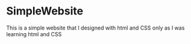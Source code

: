 # SimpleWebsite
This is a simple website that I  designed with html and CSS only as I was learning html and CSS 
